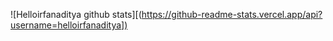 ![Helloirfanaditya github stats][([https://github-readme-stats.vercel.app/api?username=helloirfanaditya])](https://github-readme-stats.vercel.app/api?username=helloirfanaditya&count_private=true&show_icons=true)

